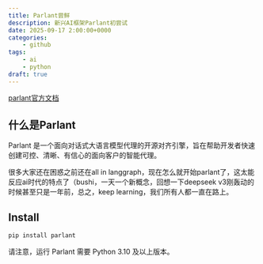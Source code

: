 ```yaml
---
title: Parlant尝鲜
description: 新兴AI框架Parlant初尝试
date: 2025-09-17 2:00:00+0000
categories:
    - github
tags:
    - ai
    - python
draft: true
---
```


[parlant官方文档](https://www.parlant.io/)

## 什么是Parlant

Parlant 是一个面向对话式大语言模型代理的开源对齐引擎，旨在帮助开发者快速创建可控、清晰、有信心的面向客户的智能代理。

很多大家还在困惑之前还在all in langgraph，现在怎么就开始parlant了，这太能反应ai时代的特点了（bushi，一天一个新概念，回想一下deepseek v3刚轰动的时候甚至只是一年前，总之，keep learning，我们所有人都一直在路上。

## Install

``` bash
pip install parlant
```

请注意，运行 Parlant 需要 Python 3.10 及以上版本。

